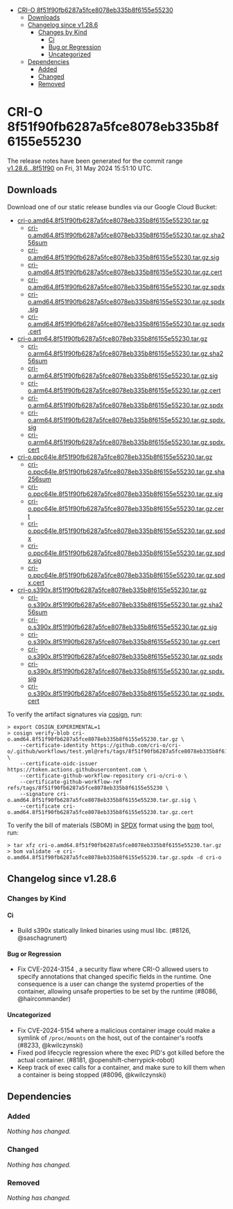- [CRI-O 8f51f90fb6287a5fce8078eb335b8f6155e55230](#cri-o-8f51f90fb6287a5fce8078eb335b8f6155e55230)
  - [Downloads](#downloads)
  - [Changelog since v1.28.6](#changelog-since-v1286)
    - [Changes by Kind](#changes-by-kind)
      - [Ci](#ci)
      - [Bug or Regression](#bug-or-regression)
      - [Uncategorized](#uncategorized)
  - [Dependencies](#dependencies)
    - [Added](#added)
    - [Changed](#changed)
    - [Removed](#removed)

# CRI-O 8f51f90fb6287a5fce8078eb335b8f6155e55230

The release notes have been generated for the commit range
[v1.28.6...8f51f90](https://github.com/cri-o/cri-o/compare/v1.28.6...8f51f90fb6287a5fce8078eb335b8f6155e55230) on Fri, 31 May 2024 15:51:10 UTC.

## Downloads

Download one of our static release bundles via our Google Cloud Bucket:

- [cri-o.amd64.8f51f90fb6287a5fce8078eb335b8f6155e55230.tar.gz](https://storage.googleapis.com/cri-o/artifacts/cri-o.amd64.8f51f90fb6287a5fce8078eb335b8f6155e55230.tar.gz)
  - [cri-o.amd64.8f51f90fb6287a5fce8078eb335b8f6155e55230.tar.gz.sha256sum](https://storage.googleapis.com/cri-o/artifacts/cri-o.amd64.8f51f90fb6287a5fce8078eb335b8f6155e55230.tar.gz.sha256sum)
  - [cri-o.amd64.8f51f90fb6287a5fce8078eb335b8f6155e55230.tar.gz.sig](https://storage.googleapis.com/cri-o/artifacts/cri-o.amd64.8f51f90fb6287a5fce8078eb335b8f6155e55230.tar.gz.sig)
  - [cri-o.amd64.8f51f90fb6287a5fce8078eb335b8f6155e55230.tar.gz.cert](https://storage.googleapis.com/cri-o/artifacts/cri-o.amd64.8f51f90fb6287a5fce8078eb335b8f6155e55230.tar.gz.cert)
  - [cri-o.amd64.8f51f90fb6287a5fce8078eb335b8f6155e55230.tar.gz.spdx](https://storage.googleapis.com/cri-o/artifacts/cri-o.amd64.8f51f90fb6287a5fce8078eb335b8f6155e55230.tar.gz.spdx)
  - [cri-o.amd64.8f51f90fb6287a5fce8078eb335b8f6155e55230.tar.gz.spdx.sig](https://storage.googleapis.com/cri-o/artifacts/cri-o.amd64.8f51f90fb6287a5fce8078eb335b8f6155e55230.tar.gz.spdx.sig)
  - [cri-o.amd64.8f51f90fb6287a5fce8078eb335b8f6155e55230.tar.gz.spdx.cert](https://storage.googleapis.com/cri-o/artifacts/cri-o.amd64.8f51f90fb6287a5fce8078eb335b8f6155e55230.tar.gz.spdx.cert)
- [cri-o.arm64.8f51f90fb6287a5fce8078eb335b8f6155e55230.tar.gz](https://storage.googleapis.com/cri-o/artifacts/cri-o.arm64.8f51f90fb6287a5fce8078eb335b8f6155e55230.tar.gz)
  - [cri-o.arm64.8f51f90fb6287a5fce8078eb335b8f6155e55230.tar.gz.sha256sum](https://storage.googleapis.com/cri-o/artifacts/cri-o.arm64.8f51f90fb6287a5fce8078eb335b8f6155e55230.tar.gz.sha256sum)
  - [cri-o.arm64.8f51f90fb6287a5fce8078eb335b8f6155e55230.tar.gz.sig](https://storage.googleapis.com/cri-o/artifacts/cri-o.arm64.8f51f90fb6287a5fce8078eb335b8f6155e55230.tar.gz.sig)
  - [cri-o.arm64.8f51f90fb6287a5fce8078eb335b8f6155e55230.tar.gz.cert](https://storage.googleapis.com/cri-o/artifacts/cri-o.arm64.8f51f90fb6287a5fce8078eb335b8f6155e55230.tar.gz.cert)
  - [cri-o.arm64.8f51f90fb6287a5fce8078eb335b8f6155e55230.tar.gz.spdx](https://storage.googleapis.com/cri-o/artifacts/cri-o.arm64.8f51f90fb6287a5fce8078eb335b8f6155e55230.tar.gz.spdx)
  - [cri-o.arm64.8f51f90fb6287a5fce8078eb335b8f6155e55230.tar.gz.spdx.sig](https://storage.googleapis.com/cri-o/artifacts/cri-o.arm64.8f51f90fb6287a5fce8078eb335b8f6155e55230.tar.gz.spdx.sig)
  - [cri-o.arm64.8f51f90fb6287a5fce8078eb335b8f6155e55230.tar.gz.spdx.cert](https://storage.googleapis.com/cri-o/artifacts/cri-o.arm64.8f51f90fb6287a5fce8078eb335b8f6155e55230.tar.gz.spdx.cert)
- [cri-o.ppc64le.8f51f90fb6287a5fce8078eb335b8f6155e55230.tar.gz](https://storage.googleapis.com/cri-o/artifacts/cri-o.ppc64le.8f51f90fb6287a5fce8078eb335b8f6155e55230.tar.gz)
  - [cri-o.ppc64le.8f51f90fb6287a5fce8078eb335b8f6155e55230.tar.gz.sha256sum](https://storage.googleapis.com/cri-o/artifacts/cri-o.ppc64le.8f51f90fb6287a5fce8078eb335b8f6155e55230.tar.gz.sha256sum)
  - [cri-o.ppc64le.8f51f90fb6287a5fce8078eb335b8f6155e55230.tar.gz.sig](https://storage.googleapis.com/cri-o/artifacts/cri-o.ppc64le.8f51f90fb6287a5fce8078eb335b8f6155e55230.tar.gz.sig)
  - [cri-o.ppc64le.8f51f90fb6287a5fce8078eb335b8f6155e55230.tar.gz.cert](https://storage.googleapis.com/cri-o/artifacts/cri-o.ppc64le.8f51f90fb6287a5fce8078eb335b8f6155e55230.tar.gz.cert)
  - [cri-o.ppc64le.8f51f90fb6287a5fce8078eb335b8f6155e55230.tar.gz.spdx](https://storage.googleapis.com/cri-o/artifacts/cri-o.ppc64le.8f51f90fb6287a5fce8078eb335b8f6155e55230.tar.gz.spdx)
  - [cri-o.ppc64le.8f51f90fb6287a5fce8078eb335b8f6155e55230.tar.gz.spdx.sig](https://storage.googleapis.com/cri-o/artifacts/cri-o.ppc64le.8f51f90fb6287a5fce8078eb335b8f6155e55230.tar.gz.spdx.sig)
  - [cri-o.ppc64le.8f51f90fb6287a5fce8078eb335b8f6155e55230.tar.gz.spdx.cert](https://storage.googleapis.com/cri-o/artifacts/cri-o.ppc64le.8f51f90fb6287a5fce8078eb335b8f6155e55230.tar.gz.spdx.cert)
- [cri-o.s390x.8f51f90fb6287a5fce8078eb335b8f6155e55230.tar.gz](https://storage.googleapis.com/cri-o/artifacts/cri-o.s390x.8f51f90fb6287a5fce8078eb335b8f6155e55230.tar.gz)
  - [cri-o.s390x.8f51f90fb6287a5fce8078eb335b8f6155e55230.tar.gz.sha256sum](https://storage.googleapis.com/cri-o/artifacts/cri-o.s390x.8f51f90fb6287a5fce8078eb335b8f6155e55230.tar.gz.sha256sum)
  - [cri-o.s390x.8f51f90fb6287a5fce8078eb335b8f6155e55230.tar.gz.sig](https://storage.googleapis.com/cri-o/artifacts/cri-o.s390x.8f51f90fb6287a5fce8078eb335b8f6155e55230.tar.gz.sig)
  - [cri-o.s390x.8f51f90fb6287a5fce8078eb335b8f6155e55230.tar.gz.cert](https://storage.googleapis.com/cri-o/artifacts/cri-o.s390x.8f51f90fb6287a5fce8078eb335b8f6155e55230.tar.gz.cert)
  - [cri-o.s390x.8f51f90fb6287a5fce8078eb335b8f6155e55230.tar.gz.spdx](https://storage.googleapis.com/cri-o/artifacts/cri-o.s390x.8f51f90fb6287a5fce8078eb335b8f6155e55230.tar.gz.spdx)
  - [cri-o.s390x.8f51f90fb6287a5fce8078eb335b8f6155e55230.tar.gz.spdx.sig](https://storage.googleapis.com/cri-o/artifacts/cri-o.s390x.8f51f90fb6287a5fce8078eb335b8f6155e55230.tar.gz.spdx.sig)
  - [cri-o.s390x.8f51f90fb6287a5fce8078eb335b8f6155e55230.tar.gz.spdx.cert](https://storage.googleapis.com/cri-o/artifacts/cri-o.s390x.8f51f90fb6287a5fce8078eb335b8f6155e55230.tar.gz.spdx.cert)

To verify the artifact signatures via [cosign](https://github.com/sigstore/cosign), run:

```console
> export COSIGN_EXPERIMENTAL=1
> cosign verify-blob cri-o.amd64.8f51f90fb6287a5fce8078eb335b8f6155e55230.tar.gz \
    --certificate-identity https://github.com/cri-o/cri-o/.github/workflows/test.yml@refs/tags/8f51f90fb6287a5fce8078eb335b8f6155e55230 \
    --certificate-oidc-issuer https://token.actions.githubusercontent.com \
    --certificate-github-workflow-repository cri-o/cri-o \
    --certificate-github-workflow-ref refs/tags/8f51f90fb6287a5fce8078eb335b8f6155e55230 \
    --signature cri-o.amd64.8f51f90fb6287a5fce8078eb335b8f6155e55230.tar.gz.sig \
    --certificate cri-o.amd64.8f51f90fb6287a5fce8078eb335b8f6155e55230.tar.gz.cert
```

To verify the bill of materials (SBOM) in [SPDX](https://spdx.org) format using the [bom](https://sigs.k8s.io/bom) tool, run:

```console
> tar xfz cri-o.amd64.8f51f90fb6287a5fce8078eb335b8f6155e55230.tar.gz
> bom validate -e cri-o.amd64.8f51f90fb6287a5fce8078eb335b8f6155e55230.tar.gz.spdx -d cri-o
```

## Changelog since v1.28.6

### Changes by Kind

#### Ci
 - Build s390x statically linked binaries using musl libc. (#8126, @saschagrunert)

#### Bug or Regression
 - Fix CVE-2024-3154 , a security flaw where CRI-O allowed users to specify annotations that changed specific fields in the runtime. One consequence is a user can change the systemd properties of the container, allowing unsafe properties to be set by the runtime (#8086, @haircommander)

#### Uncategorized
 - Fix CVE-2024-5154 where a malicious container image could make a symlink of `/proc/mounts` on the host, out of the container's rootfs (#8233, @kwilczynski)
 - Fixed pod lifecycle regression where the exec PID's got killed before the actual container. (#8181, @openshift-cherrypick-robot)
 - Keep track of exec calls for a container, and make sure to kill them when a container is being stopped (#8096, @kwilczynski)

## Dependencies

### Added
_Nothing has changed._

### Changed
_Nothing has changed._

### Removed
_Nothing has changed._

